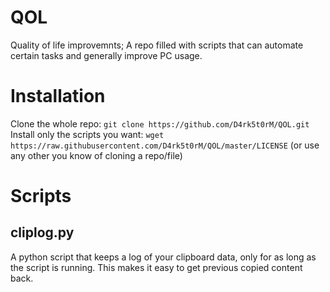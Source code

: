 # QOL
Quality of life improvemnts; A repo filled with scripts that can automate certain tasks and generally improve PC usage.

# Installation
Clone the whole repo:
```git clone https://github.com/D4rk5t0rM/QOL.git```
Install only the scripts you want:
```wget https://raw.githubusercontent.com/D4rk5t0rM/QOL/master/LICENSE```
(or use any other you know of cloning a repo/file)

# Scripts
## cliplog.py
A python script that keeps a log of your clipboard data, only for as long as the script is running. This makes it easy to get previous copied content back.
